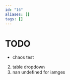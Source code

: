 ```yaml
---
id: "16"
aliases: []
tags: []
---
```


# TODO

- chaos test

2. table dropdown
3. nan undefined for iamges
